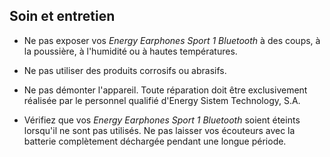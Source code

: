 ## Soin et entretien

*	Ne pas exposer vos *Energy Earphones Sport 1 Bluetooth* à des coups, à la poussière, à l'humidité ou à hautes températures.

* Ne pas utiliser des produits corrosifs ou abrasifs.

* Ne pas démonter l'appareil. Toute réparation doit être exclusivement réalisée par le personnel qualifié d'Energy Sistem Technology, S.A.

* Vérifiez que vos *Energy Earphones Sport 1 Bluetooth* soient éteints lorsqu'il ne sont pas utilisés. Ne pas laisser vos écouteurs avec la batterie complètement déchargée pendant une longue période.
